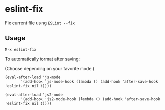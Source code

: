 # eslint-fix
Fix current file using `ESLint --fix`

## Usage
`M-x eslint-fix`

To automatically format after saving:

(Choose depending on your favorite mode.)

```
(eval-after-load 'js-mode
	   '(add-hook 'js-mode-hook (lambda () (add-hook 'after-save-hook 'eslint-fix nil t))))

(eval-after-load 'js2-mode
	   '(add-hook 'js2-mode-hook (lambda () (add-hook 'after-save-hook 'eslint-fix nil t))))
```
